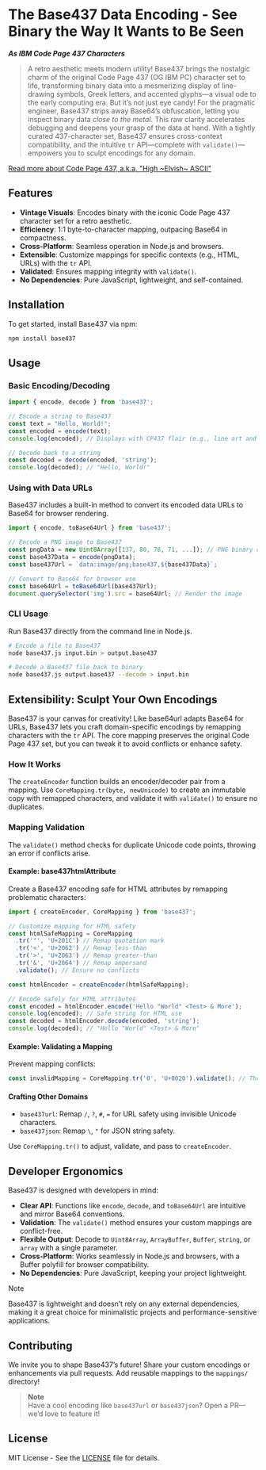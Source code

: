 # The Base437 Data Encoding - See Binary the Way It Wants to Be Seen

***As IBM Code Page 437 Characters***

> A retro aesthetic meets modern utility! Base437 brings the nostalgic charm of the original Code Page 437 (OG IBM PC) character set to life, transforming binary data into a mesmerizing display of line-drawing symbols, Greek letters, and accented glyphs—a visual ode to the early computing era. But it’s not just eye candy! For the pragmatic engineer, Base437 strips away Base64’s obfuscation, letting you inspect binary data *close to the metal*. This raw clarity accelerates debugging and deepens your grasp of the data at hand. With a tightly curated 437-character set, Base437 ensures cross-context compatibility, and the intuitive `tr` API—complete with `validate()`—empowers you to sculpt encodings for any domain.

[Read more about Code Page 437, a.k.a, "High ~Elvish~ ASCII"](https://en.wikipedia.org/wiki/Code_page_437)

## Features

- **Vintage Visuals**: Encodes binary with the iconic Code Page 437 character set for a retro aesthetic.
- **Efficiency**: 1:1 byte-to-character mapping, outpacing Base64 in compactness.
- **Cross-Platform**: Seamless operation in Node.js and browsers.
- **Extensible**: Customize mappings for specific contexts (e.g., HTML, URLs) with the `tr` API.
- **Validated**: Ensures mapping integrity with `validate()`.
- **No Dependencies**: Pure JavaScript, lightweight, and self-contained.

## Installation

To get started, install Base437 via npm:

```bash
npm install base437
```

## Usage

### Basic Encoding/Decoding

```javascript
import { encode, decode } from 'base437';

// Encode a string to Base437
const text = "Hello, World!";
const encoded = encode(text);
console.log(encoded); // Displays with CP437 flair (e.g., line art and symbols)

// Decode back to a string
const decoded = decode(encoded, 'string');
console.log(decoded); // "Hello, World!"
```

### Using with Data URLs

Base437 includes a built-in method to convert its encoded data URLs to Base64 for browser rendering.

```javascript
import { encode, toBase64Url } from 'base437';

// Encode a PNG image to Base437
const pngData = new Uint8Array([137, 80, 78, 71, ...]); // PNG binary data
const base437Data = encode(pngData);
const base437Url = `data:image/png;base437,${base437Data}`;

// Convert to Base64 for browser use
const base64Url = toBase64Url(base437Url);
document.querySelector('img').src = base64Url; // Render the image
```

### CLI Usage

Run Base437 directly from the command line in Node.js.

```bash
# Encode a file to Base437
node base437.js input.bin > output.base437

# Decode a Base437 file back to binary
node base437.js output.base437 --decode > input.bin
```

## Extensibility: Sculpt Your Own Encodings

Base437 is your canvas for creativity! Like base64url adapts Base64 for URLs, Base437 lets you craft domain-specific encodings by remapping characters with the `tr` API. The core mapping preserves the original Code Page 437 set, but you can tweak it to avoid conflicts or enhance safety.

### How It Works

The `createEncoder` function builds an encoder/decoder pair from a mapping. Use `CoreMapping.tr(byte, newUnicode)` to create an immutable copy with remapped characters, and validate it with `validate()` to ensure no duplicates.

### Mapping Validation

The `validate()` method checks for duplicate Unicode code points, throwing an error if conflicts arise.

#### Example: base437htmlAttribute

Create a Base437 encoding safe for HTML attributes by remapping problematic characters:

```javascript
import { createEncoder, CoreMapping } from 'base437';

// Customize mapping for HTML safety
const htmlSafeMapping = CoreMapping
  .tr('"', 'U+201C') // Remap quotation mark
  .tr('<', 'U+2062') // Remap less-than
  .tr('>', 'U+2063') // Remap greater-than
  .tr('&', 'U+2064') // Remap ampersand
  .validate(); // Ensure no conflicts

const htmlEncoder = createEncoder(htmlSafeMapping);

// Encode safely for HTML attributes
const encoded = htmlEncoder.encode('Hello "World" <Test> & More');
console.log(encoded); // Safe string for HTML use
const decoded = htmlEncoder.decode(encoded, 'string');
console.log(decoded); // "Hello "World" <Test> & More"
```

#### Example: Validating a Mapping

Prevent mapping conflicts:

```javascript
const invalidMapping = CoreMapping.tr('0', 'U+0020').validate(); // Throws: Duplicate Unicode code point found: U+0020
```

#### Crafting Other Domains

- `base437url`: Remap `/`, `?`, `#`, `=` for URL safety using invisible Unicode characters.
- `base437json`: Remap `\`, `"` for JSON string safety.

Use `CoreMapping.tr()` to adjust, validate, and pass to `createEncoder`.

## Developer Ergonomics

Base437 is designed with developers in mind:

- **Clear API**: Functions like `encode`, `decode`, and `toBase64Url` are intuitive and mirror Base64 conventions.
- **Validation**: The `validate()` method ensures your custom mappings are conflict-free.
- **Flexible Output**: Decode to `Uint8Array`, `ArrayBuffer`, `Buffer`, `string`, or `array` with a single parameter.
- **Cross-Platform**: Works seamlessly in Node.js and browsers, with a Buffer polyfill for browser compatibility.
- **No Dependencies**: Pure JavaScript, keeping your project lightweight.

>[!NOTE]  
Base437 is lightweight and doesn’t rely on any external dependencies, making it a great choice for minimalistic projects and performance-sensitive applications.

## Contributing

We invite you to shape Base437’s future! Share your custom encodings or enhancements via pull requests. Add reusable mappings to the `mappings/` directory!

> **Note**  
> Have a cool encoding like `base437url` or `base437json`? Open a PR—we’d love to feature it!

## License

MIT License - See the [LICENSE](LICENSE) file for details.

